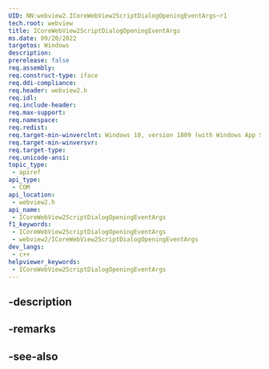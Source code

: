 ```yaml
---
UID: NN:webview2.ICoreWebView2ScriptDialogOpeningEventArgs~r1
tech.root: webview
title: ICoreWebView2ScriptDialogOpeningEventArgs
ms.date: 09/20/2022
targetos: Windows
description: 
prerelease: false
req.assembly: 
req.construct-type: iface
req.ddi-compliance: 
req.header: webview2.h
req.idl: 
req.include-header: 
req.max-support: 
req.namespace: 
req.redist: 
req.target-min-winverclnt: Windows 10, version 1809 (with Windows App SDK 1.1 or later)
req.target-min-winversvr: 
req.target-type: 
req.unicode-ansi: 
topic_type:
 - apiref
api_type:
 - COM
api_location:
 - webview2.h
api_name:
 - ICoreWebView2ScriptDialogOpeningEventArgs
f1_keywords:
 - ICoreWebView2ScriptDialogOpeningEventArgs
 - webview2/ICoreWebView2ScriptDialogOpeningEventArgs
dev_langs:
 - c++
helpviewer_keywords:
 - ICoreWebView2ScriptDialogOpeningEventArgs
---
```


## -description

## -remarks

## -see-also

